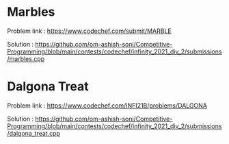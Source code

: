 # Marbles
Problem link : https://www.codechef.com/submit/MARBLE

Solution : https://github.com/om-ashish-soni/Competitive-Programming/blob/main/contests/codechef/infinity_2021_div_2/submissions/marbles.cpp

# Dalgona Treat
Problem link : https://www.codechef.com/INFI21B/problems/DALGONA

Solution : https://github.com/om-ashish-soni/Competitive-Programming/blob/main/contests/codechef/infinity_2021_div_2/submissions/dalgona_treat.cpp
